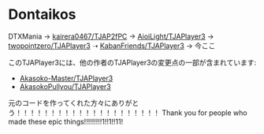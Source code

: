 ﻿<!-- omit in toc -->
# Dontaikos
DTXMania → [kairera0467/TJAP2fPC](https://github.com/kairera0467/TJAP2fPC) → [AioiLight/TJAPlayer3](https://github.com/AioiLight/TJAPlayer3) → [twopointzero/TJAPlayer3](https://github.com/twopointzero/TJAPlayer3) ➝ [KabanFriends/TJAPlayer3](https://github.com/KabanFriends/TJAPlayer3) → 今ここ

このTJAPlayer3には、他の作者のTJAPlayer3の変更点の一部が含まれています:
- [Akasoko-Master/TJAPlayer3](https://github.com/Akasoko-Master/TJAPlayer3)
- [AkasokoPullyou/TJAPlayer3](https://github.com/AkasokoPullyou/TJAPlayer3)

元のコードを作ってくれた方々にありがとう！！！！！！！！！！！！！！！！！！！！！
Thank you for people who made these epic things!!!!!!!!!1!!1!!11!
